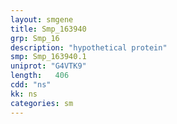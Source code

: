 ```yaml
---
layout: smgene
title: Smp_163940
grp: Smp_16
description: "hypothetical protein"
smp: Smp_163940.1
uniprot: "G4VTK9"
length:   406
cdd: "ns"
kk: ns
categories: sm
---
```

